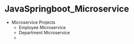 # JavaSpringboot_Microservice

* Microservice Projects
    - Employee Microservice
    - Department Microservice
    - 